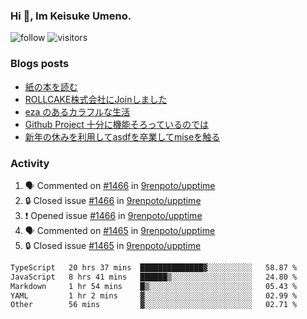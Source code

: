 ### Hi 👋, Im Keisuke Umeno.

<!--
**9renpoto/9renpoto** is a ✨ _special_ ✨ repository because its `README.md` (this file) appears on your GitHub profile.

Here are some ideas to get you started:

- 🔭 I’m currently working on ...
- 🌱 I’m currently learning ...
- 👯 I’m looking to collaborate on ...
- 🤔 I’m looking for help with ...
- 💬 Ask me about ...
- 📫 How to reach me: ...
- 😄 Pronouns: ...
- ⚡ Fun fact: ...
-->

![follow](https://img.shields.io/github/followers/9renpoto?label=Follow&style=social)
![visitors](https://komarev.com/ghpvc/?username=9renpoto&label=Profile%20views&color=0e75b6&style=flat)

### Blogs posts

<!-- BLOG-POST-LIST:START -->
- [紙の本を読む](https://9renpoto.win/entry/2024/02/25/reading-papar-book)
- [ROLLCAKE株式会社にJoinしました](https://9renpoto.win/entry/2024/02/11/join)
- [eza のあるカラフルな生活](https://9renpoto.win/entry/2024/02/01/eza)
- [Github Project 十分に機能そろっているのでは](https://9renpoto.win/entry/2024/01/14/gh-projects)
- [新年の休みを利用してasdfを卒業してmiseを触る](https://9renpoto.win/entry/2024/01/07/mise)
<!-- BLOG-POST-LIST:END -->

### Activity

<!--START_SECTION:activity-->
1. 🗣 Commented on [#1466](https://github.com/9renpoto/upptime/issues/1466#issuecomment-1974774484) in [9renpoto/upptime](https://github.com/9renpoto/upptime)
2. 🔒 Closed issue [#1466](https://github.com/9renpoto/upptime/issues/1466) in [9renpoto/upptime](https://github.com/9renpoto/upptime)
3. ❗ Opened issue [#1466](https://github.com/9renpoto/upptime/issues/1466) in [9renpoto/upptime](https://github.com/9renpoto/upptime)
4. 🗣 Commented on [#1465](https://github.com/9renpoto/upptime/issues/1465#issuecomment-1974771050) in [9renpoto/upptime](https://github.com/9renpoto/upptime)
5. 🔒 Closed issue [#1465](https://github.com/9renpoto/upptime/issues/1465) in [9renpoto/upptime](https://github.com/9renpoto/upptime)
<!--END_SECTION:activity-->

<!--START_SECTION:waka-->

```txt
TypeScript   20 hrs 37 mins  ██████████████▓░░░░░░░░░░   58.87 %
JavaScript   8 hrs 41 mins   ██████▒░░░░░░░░░░░░░░░░░░   24.80 %
Markdown     1 hr 54 mins    █▒░░░░░░░░░░░░░░░░░░░░░░░   05.43 %
YAML         1 hr 2 mins     ▓░░░░░░░░░░░░░░░░░░░░░░░░   02.99 %
Other        56 mins         ▓░░░░░░░░░░░░░░░░░░░░░░░░   02.71 %
```

<!--END_SECTION:waka-->
